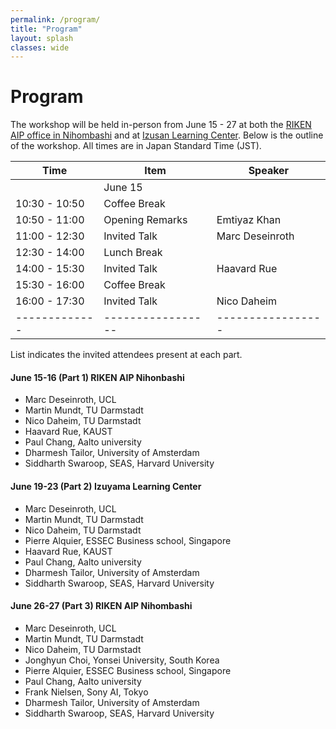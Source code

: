 ```yaml
---
permalink: /program/
title: "Program"
layout: splash
classes: wide
---
```


# Program

The workshop will be held in-person from June 15 - 27 at both the <a href= "https://aip.riken.jp/access/">RIKEN AIP office in Nihombashi</a> and at <a href= "https://izusan.zen-hd.co.jp/access/">Izusan Learning Center</a>. 
Below is the outline of the workshop. All times are in Japan Standard Time (JST).

| Time          | Item              | Speaker         |
|---------------|-------------------|-----------------|
|               | June 15           |                 |
| 10:30 - 10:50 | Coffee Break      |                 |
| 10:50 - 11:00 | Opening Remarks   | Emtiyaz Khan    |
| 11:00 - 12:30 | Invited Talk      | Marc Deseinroth |
| 12:30 - 14:00 | Lunch Break       |                 | 
| 14:00 - 15:30 | Invited Talk      | Haavard Rue     |
| 15:30 - 16:00 | Coffee Break      |                 |
| 16:00 - 17:30 | Invited Talk      | Nico Daheim     |
| ------------- | ----------------- |-----------------|


List indicates the invited attendees present at each part.
#### June 15-16 (Part 1) RIKEN AIP Nihonbashi  
- Marc Deseinroth, UCL
- Martin Mundt, TU Darmstadt
- Nico Daheim, TU Darmstadt
- Haavard Rue, KAUST
- Paul Chang, Aalto university
- Dharmesh Tailor, University of Amsterdam
- Siddharth Swaroop, SEAS, Harvard University

#### June 19-23 (Part 2) Izuyama Learning Center
- Marc Deseinroth, UCL
- Martin Mundt, TU Darmstadt
- Nico Daheim, TU Darmstadt
- Pierre Alquier, ESSEC Business school, Singapore
- Haavard Rue, KAUST
- Paul Chang, Aalto university
- Dharmesh Tailor, University of Amsterdam
- Siddharth Swaroop, SEAS, Harvard University

#### June 26-27 (Part 3) RIKEN AIP Nihombashi
- Marc Deseinroth, UCL
- Martin Mundt, TU Darmstadt
- Nico Daheim, TU Darmstadt
- Jonghyun Choi, Yonsei University, South Korea
- Pierre Alquier, ESSEC Business school, Singapore
- Paul Chang, Aalto university
- Frank Nielsen, Sony AI, Tokyo
- Dharmesh Tailor, University of Amsterdam
- Siddharth Swaroop, SEAS, Harvard University
